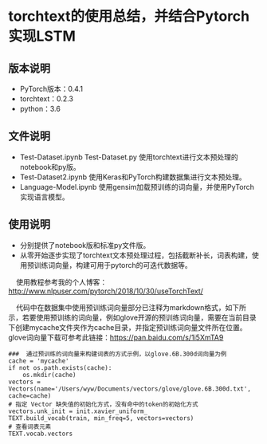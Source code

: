 # torchtext的使用总结，并结合Pytorch实现LSTM

## 版本说明
- PyTorch版本：0.4.1
- torchtext：0.2.3
- python：3.6

## 文件说明
- Test-Dataset.ipynb Test-Dataset.py 使用torchtext进行文本预处理的notebook和py版。
- Test-Dataset2.ipynb 使用Keras和PyTorch构建数据集进行文本预处理。
- Language-Model.ipynb 使用gensim加载预训练的词向量，并使用PyTorch实现语言模型。

## 使用说明
- 分别提供了notebook版和标准py文件版。
- 从零开始逐步实现了torchtext文本预处理过程，包括截断补长，词表构建，使用预训练词向量，构建可用于pytorch的可迭代数据等。 

&nbsp;&nbsp;&nbsp;&nbsp;使用教程参考我的个人博客：http://www.nlpuser.com/pytorch/2018/10/30/useTorchText/

&nbsp;&nbsp;&nbsp;&nbsp;代码中在数据集中使用预训练词向量部分已注释为markdown格式，如下所示，若要使用预训练的词向量，例如glove开源的预训练词向量，需要在当前目录下创建mycache文件夹作为cache目录，并指定预训练词向量文件所在位置。glove词向量下载可参考此链接：https://pan.baidu.com/s/1i5XmTA9

    ###  通过预训练的词向量来构建词表的方式示例，以glove.6B.300d词向量为例
    cache = 'mycache'
    if not os.path.exists(cache):
        os.mkdir(cache)
    vectors = Vectors(name='/Users/wyw/Documents/vectors/glove/glove.6B.300d.txt', cache=cache)
    # 指定 Vector 缺失值的初始化方式，没有命中的token的初始化方式
    vectors.unk_init = init.xavier_uniform_ 
    TEXT.build_vocab(train, min_freq=5, vectors=vectors)
    # 查看词表元素
    TEXT.vocab.vectors
